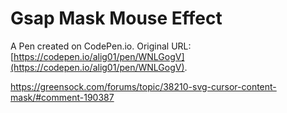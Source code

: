 # Gsap Mask Mouse Effect

A Pen created on CodePen.io. Original URL: [https://codepen.io/alig01/pen/WNLGogV](https://codepen.io/alig01/pen/WNLGogV).

https://greensock.com/forums/topic/38210-svg-cursor-content-mask/#comment-190387